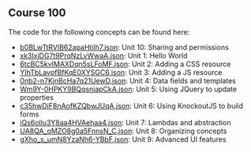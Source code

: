 ## Course 100

The code for the following concepts can be found here: 

- [b0BLwTtRVIB62apaHtilh7.json](b0BLwTtRVIB62apaHtilh7.json): Unit 10: Sharing and permissions
- [xk3IxjDG7t9PrqNzLvWwaA.json](xk3IxjDG7t9PrqNzLvWwaA.json): Unit 1: Hello World
- [6tcBC5kvIMAXDqn5sLFoMF.json](6tcBC5kvIMAXDqn5sLFoMF.json): Unit 2: Adding a CSS resource
- [YIhTbLavpfBfKqE0XYSGC6.json](YIhTbLavpfBfKqE0XYSGC6.json): Unit 3: Adding a JS resource
- [0nb2\-n7KjnBcHa7q21UewD.json](0nb2-n7KjnBcHa7q21UewD.json): Unit 4: Data fields and templates
- [Wm9Y\-0HPKY9BQqsniapCkA.json](Wm9Y-0HPKY9BQqsniapCkA.json): Unit 5: Using JQuery to update properties
- [c35hwDiF8nAofKZQbwJUqA.json](c35hwDiF8nAofKZQbwJUqA.json): Unit 6: Using KnockoutJS to build forms
- [iQs6ollu3Y8aa4HVAehaa4.json](iQs6ollu3Y8aa4HVAehaa4.json): Unit 7: Lambdas and abstraction
- [UA8QA\_oMZO8g0a5FnnsN\_C.json](UA8QA_oMZO8g0a5FnnsN_C.json): Unit 8: Organizing concepts
- [gXho\_s\_umN8YzaNh6\-YBbF.json](gXho_s_umN8YzaNh6-YBbF.json): Unit 9: Advanced UI features
